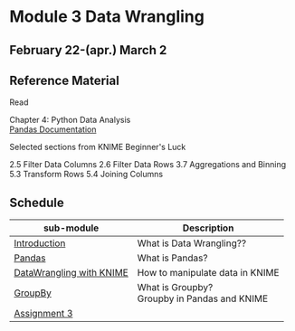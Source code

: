 # Module 3 Data Wrangling 

## February 22-(apr.) March 2

## Reference Material 

Read 

Chapter 4: Python Data Analysis  
[Pandas Documentation](https://pandas.pydata.org/)  

Selected sections from KNIME Beginner's Luck  

2.5 Filter Data Columns
2.6 Filter Data Rows
3.7 Aggregations and Binning
5.3 Transform Rows
5.4 Joining Columns

## Schedule

| sub-module|Description|
|---|---|
|[Introduction](https://bnorthan.github.io/inf-428-data-analytics-online/Module3/Introduction) | What is Data Wrangling?? |
|[Pandas](https://bnorthan.github.io/inf-428-data-analytics-online/Module3/Pandas) | What is Pandas? |
|[DataWrangling with KNIME](https://bnorthan.github.io/inf-428-data-analytics-online/Module3/KNIME) | How to manipulate data in KNIME |
|[GroupBy](https://bnorthan.github.io/inf-428-data-analytics-online/Module3/GroupBy) | What is Groupby?<br> Groupby in Pandas and KNIME |
|[Assignment 3](https://bnorthan.github.io/inf-428-data-analytics-online/Module3/Assignment3) |  |